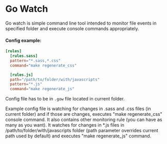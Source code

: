 Go Watch
========
Go watch is simple command line tool intended to monitor file events in specified folder and execute console commands appropriately.

#### Config example:
```toml
[rules]
  [rules.sass]
  pattern="*.sass,*.css"
  command="make regenerate_css"

  [rules.js]
  path="/path/to/folder/with/javascripts"
  pattern="*.js"
  command="make regenerate_js"
```

Config file has to be in `.gow` file located in current folder.

Example config file is watching for changes in .sass and .css files (in current folder) and if those are changes, executes "make regenerate_css" console command. It also contains other monitoring rule (you can have as many as you want). It watches for changes in *.js files in /path/to/folder/with/javascripts folder (path parameter overrides current path used by default) and executes "make regenerate_js" command.
